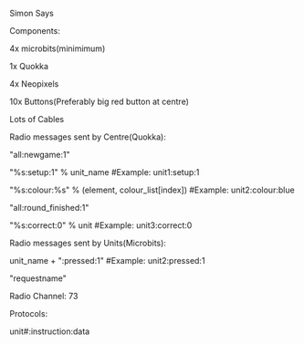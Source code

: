 Simon Says

Components:

4x microbits(minimimum)

1x Quokka

4x Neopixels

10x Buttons(Preferably big red button at centre)

Lots of Cables

Radio messages sent by Centre(Quokka):

"all:newgame:1"

"%s:setup:1" % unit_name                         #Example: unit1:setup:1	

"%s:colour:%s" % (element, colour_list[index])   #Example: unit2:colour:blue

"all:round_finished:1"

"%s:correct:0" % unit                            #Example: unit3:correct:0
 

Radio messages sent by Units(Microbits):

unit_name + ":pressed:1"                         #Example: unit2:pressed:1

"requestname"

Radio Channel: 73

Protocols:

unit#:instruction:data

